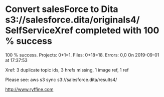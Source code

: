 # Convert salesForce to Dita s3://salesforce.dita/originals4/ SelfServiceXref completed with 100 % success

100 % success. Projects: 0+1=1.  Files: 0+18=18. Errors: 0,0  On 2019-09-01 at 17:37:53

Xref: 3 duplicate topic ids, 3 hrefs missing, 1 image ref, 1 ref

Please see: aws s3 sync s3://salesforce.dita/results4/

http://www.ryffine.com
